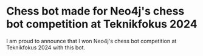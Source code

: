# Chess bot made for Neo4j's chess bot competition at Teknikfokus 2024
I am proud to announce that I won Neo4j's chess bot competition at Teknikfokus 2024 with this bot.

